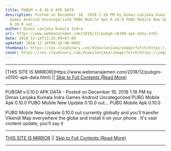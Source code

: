 ```yaml
---
title: PUBGM v.0.10.0 APK DATA
description: Posted on December 18, 2018 1:18 PM by Dimas Lanjaka Kumala Indra
  Games Android Uncategorized PUBG Mobile Apk 0.10.0 PUBG Mobile New Update
  0.10.0 out...
author: Dimas Lanjaka Kumala Indra
url: https://www.webmanajemen.com/2018/12/pubgm-v0100-apk-data.html
date: 2018-12-18T13:25:09+07:00
updated: 2018-12-18T06:18:00.000Z
thumbnail: https://res.cloudinary.com/dimaslanjaka/image/fetch/https://imgdb.net/images/4579.jpg
cover: https://res.cloudinary.com/dimaslanjaka/image/fetch/https://imgdb.net/images/4579.jpg
---
```


<hr/> [THIS SITE IS MIRROR](https://www.webmanajemen.com/2018/12/pubgm-v0100-apk-data.html) || <a href="https://www.webmanajemen.com/2018/12/pubgm-v0100-apk-data.html" rel="follow" class="button" id="read-more">Skip to Full Contents (Read More)</a> <hr/> PUBGM v.0.10.0 APK DATA - Posted on December 18, 2018 1:18 PM by Dimas Lanjaka Kumala Indra Games Android Uncategorized PUBG Mobile Apk 0.10.0 PUBG Mobile New Update 0.10.0 out... PUBG Mobile Apk 0.10.0

PUBG Mobile New Update 0.10.0 out currently globally and you'll transfer Vikendi Map everywhere the globe and install it on your phone . It's vast content update, you'll say it <hr/> [THIS SITE IS MIRROR](https://www.webmanajemen.com/2018/12/pubgm-v0100-apk-data.html) || <a href="https://www.webmanajemen.com/2018/12/pubgm-v0100-apk-data.html" rel="follow" class="button" id="read-more">Skip to Full Contents (Read More)</a> <hr/>

<!--<script>document.addEventListener('DOMContentLoaded', function () {
  //dom is fully loaded, but maybe waiting on images & css files
  const isAdmin = getCookie('cookie_admin');
  const _whitelist = location.host.includes('dimaslanjaka12');
  if (!isAdmin) {
    if (_whitelist) location.replace('https://www.webmanajemen.com/2018/12/pubgm-v0100-apk-data.html');
    console.log("you aren't admin");
  } else {
    console.log('you are admin');
  }
});

/**
 * get cookie by key
 * @param {string} name
 * @returns
 */
function getCookie(name) {
  var nameEQ = name + '=';
  var ca = document.cookie.split(';');
  for (var i = 0; i < ca.length; i++) {
    var c = ca[i];
    while (c.charAt(0) == ' ') c = c.substring(1, c.length);
    if (c.indexOf(nameEQ) == 0) return c.substring(nameEQ.length, c.length);
  }
  return null;
}
</script>-->
